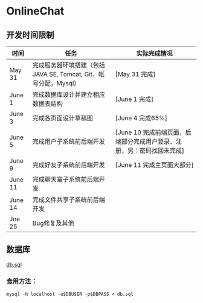 OnlineChat
===
## 开发时间限制
   时间 | 任务 | 实际完成情况
------ | ---- | ----------
May 31 | 完成服务器环境搭建（包括JAVA SE, Tomcat, Git，帐号分配，Mysql）| [May 31 完成]
June 1 | 完成数据库设计并建立相应数据表结构 | [June 1 完成]
June 3 | 完成各页面设计草稿图 | [June 4 完成65%]
June 5 | 完成用户子系统前后端开发 | [June 10 完成前端页面，后端部分完成用户登录、注册，另：密码找回未完成]
June 9 | 完成好友子系统前后端开发 | [June 11 完成主页面大部分]
June 11 | 完成聊天室子系统前后端开发
June 14 | 完成文件共享子系统前后端开发
Jne 25 | Bug修复及其他

## 数据库
[db.sql](db.sql)
### 食用方法：
`mysql -h localhost -u$DBUSER -p$DBPASS < db.sql`